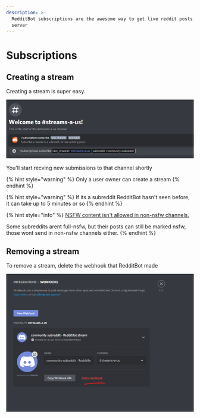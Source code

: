 ```yaml
---
description: >-
  RedditBot subscriptions are the awesome way to get live reddit posts to your
  server
---
```


# Subscriptions

## Creating a stream

Creating a stream is super easy.

![](../.gitbook/assets/image%20%289%29.png)

You'll start recving new submissions to that channel shortly

{% hint style="warning" %}
Only a user owner can create a stream
{% endhint %}

{% hint style="warning" %}
If its a subreddit RedditBot hasn't seen before, it can take up to 5 minutes or so
{% endhint %}

{% hint style="info" %}
[NSFW content isn't allowed in non-nsfw channels.](../topics/nsfw.md)

Some subreddits arent full-nsfw, but their posts can still be marked nsfw, those wont send in non-nsfw channels either.
{% endhint %}

## Removing a stream

To remove a stream, delete the webhook that RedditBot made

![](../.gitbook/assets/image%20%287%29.png)

